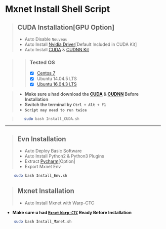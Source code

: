 # Mxnet Install Shell Script

> ## CUDA Installation[GPU Option]
> * Auto Disable `Nouveau`
> * Auto Install [Nvidia Driver](http://www.nvidia.com/drivers)[Default Included in CUDA Kit]
> * Auto Install [CUDA](http://docs.nvidia.com/cuda/cuda-installation-guide-linux/) & [CUDNN Kit](https://developer.nvidia.com/cudnn)

> > ### Tested OS
> > - [x] [Centos 7](https://www.centos.org/download/)
> > - [x] Ubuntu 14.04.5 LTS
> > - [x] [Ubuntu 16.04.3 LTS](https://www.ubuntu.com/download/desktop)

> * **Make sure u had download the [CUDA](https://developer.nvidia.com/cuda-toolkit-archive) &amp; [CUDNN](https://developer.nvidia.com/rdp/cudnn-download) Before Installation**  
> * **Switch the terminal by `Ctrl + Alt + F1`**
> * **`Script may need to run twice`**

> ```bash
>    sudo bash Install_CUDA.sh
> ```

----

> ## Evn Installation
> * Auto Deploy Basic Software
> * Auto Install Python2 & Python3 Plugins
> * Extract [Pycharm](https://www.jetbrains.com/pycharm/)[Option]
> * Export Mxnet Env

```bash
    sudo bash Install_Env.sh
```

> ## Mxnet Installation
> * Auto Install Mxnet with Warp-CTC

* **Make sure u had [`Mxnet` `Warp-CTC`](https://github.com/alues/Mxnet_Install_Script/blob/master/Mxnet/Readme.md) Ready Before Installation**

```bash
    sudo bash Install_Mxnet.sh
```
